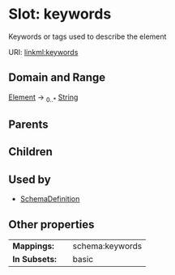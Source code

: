 
# Slot: keywords


Keywords or tags used to describe the element

URI: [linkml:keywords](https://w3id.org/linkml/keywords)


## Domain and Range

[Element](Element.md) &#8594;  <sub>0..\*</sub> [String](types/String.md)

## Parents


## Children


## Used by

 * [SchemaDefinition](SchemaDefinition.md)

## Other properties

|  |  |  |
| --- | --- | --- |
| **Mappings:** | | schema:keywords |
| **In Subsets:** | | basic |

